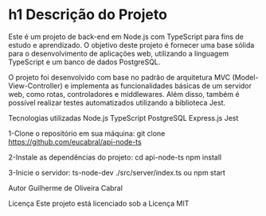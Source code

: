 # h1 Descrição do Projeto
Este é um projeto de back-end em Node.js com TypeScript para fins de estudo e aprendizado. O objetivo deste projeto é fornecer uma base sólida para o desenvolvimento de aplicações web, utilizando a linguagem TypeScript e um banco de dados PostgreSQL.

O projeto foi desenvolvido com base no padrão de arquitetura MVC (Model-View-Controller) e implementa as funcionalidades básicas de um servidor web, como rotas, controladores e middlewares. Além disso, também é possível realizar testes automatizados utilizando a biblioteca Jest.

Tecnologias utilizadas
Node.js
TypeScript
PostgreSQL
Express.js
Jest

1-Clone o repositório em sua máquina:
git clone https://github.com/eucabral/api-node-ts

2-Instale as dependências do projeto:
cd api-node-ts
npm install

3-Inicie o servidor:
ts-node-dev ./src/server/index.ts ou npm start

Autor
Guilherme de Oliveira Cabral

Licença
Este projeto está licenciado sob a Licença MIT

